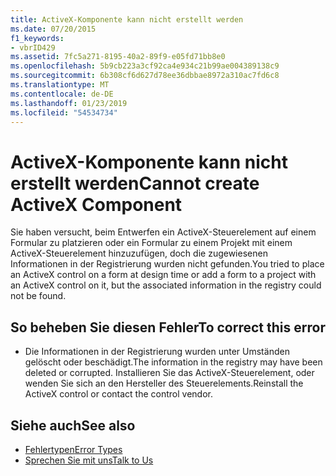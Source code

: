 ```yaml
---
title: ActiveX-Komponente kann nicht erstellt werden
ms.date: 07/20/2015
f1_keywords:
- vbrID429
ms.assetid: 7fc5a271-8195-40a2-89f9-e05fd71bb8e0
ms.openlocfilehash: 5b9cb223a3cf92ca4e934c21b99ae004389138c9
ms.sourcegitcommit: 6b308cf6d627d78ee36dbbae8972a310ac7fd6c8
ms.translationtype: MT
ms.contentlocale: de-DE
ms.lasthandoff: 01/23/2019
ms.locfileid: "54534734"
---
```

# <a name="cannot-create-activex-component"></a><span data-ttu-id="77bcf-102">ActiveX-Komponente kann nicht erstellt werden</span><span class="sxs-lookup"><span data-stu-id="77bcf-102">Cannot create ActiveX Component</span></span>
<span data-ttu-id="77bcf-103">Sie haben versucht, beim Entwerfen ein ActiveX-Steuerelement auf einem Formular zu platzieren oder ein Formular zu einem Projekt mit einem ActiveX-Steuerelement hinzuzufügen, doch die zugewiesenen Informationen in der Registrierung wurden nicht gefunden.</span><span class="sxs-lookup"><span data-stu-id="77bcf-103">You tried to place an ActiveX control on a form at design time or add a form to a project with an ActiveX control on it, but the associated information in the registry could not be found.</span></span>  
  
## <a name="to-correct-this-error"></a><span data-ttu-id="77bcf-104">So beheben Sie diesen Fehler</span><span class="sxs-lookup"><span data-stu-id="77bcf-104">To correct this error</span></span>  
  
-   <span data-ttu-id="77bcf-105">Die Informationen in der Registrierung wurden unter Umständen gelöscht oder beschädigt.</span><span class="sxs-lookup"><span data-stu-id="77bcf-105">The information in the registry may have been deleted or corrupted.</span></span> <span data-ttu-id="77bcf-106">Installieren Sie das ActiveX-Steuerelement, oder wenden Sie sich an den Hersteller des Steuerelements.</span><span class="sxs-lookup"><span data-stu-id="77bcf-106">Reinstall the ActiveX control or contact the control vendor.</span></span>  
  
## <a name="see-also"></a><span data-ttu-id="77bcf-107">Siehe auch</span><span class="sxs-lookup"><span data-stu-id="77bcf-107">See also</span></span>
- [<span data-ttu-id="77bcf-108">Fehlertypen</span><span class="sxs-lookup"><span data-stu-id="77bcf-108">Error Types</span></span>](../../../visual-basic/programming-guide/language-features/error-types.md)
- [<span data-ttu-id="77bcf-109">Sprechen Sie mit uns</span><span class="sxs-lookup"><span data-stu-id="77bcf-109">Talk to Us</span></span>](/visualstudio/ide/talk-to-us)

